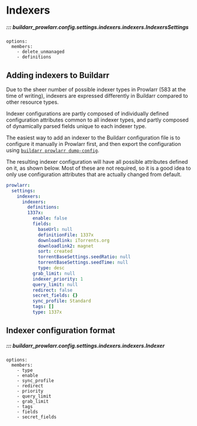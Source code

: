 # Indexers

##### ::: buildarr_prowlarr.config.settings.indexers.indexers.IndexersSettings
    options:
      members:
        - delete_unmanaged
        - definitions

## Adding indexers to Buildarr

Due to the sheer number of possible indexer types in Prowlarr (583 at the time of writing),
indexers are expressed differently in Buildarr compared to other resource types.

Indexer configurations are partly composed of individually defined configuration attributes
common to all indexer types, and partly composed of dynamically parsed fields unique to
each indexer type.

The easiest way to add an indexer to the Buildarr configuration file is to
configure it manually in Prowlarr first, and then export the configuration using
[`buildarr prowlarr dump-config`](
../../../index.md#dumping-an-existing-prowlarr-instance-configuration
).

The resulting indexer configuration will have all possible attributes defined on it,
as shown below. Most of these are not required, so it is a good idea to only use
configuration attributes that are actually changed from default.

```yaml
prowlarr:
  settings:
    indexers:
      indexers:
        definitions:
        1337x:
          enable: false
          fields:
            baseUrl: null
            definitionFile: 1337x
            downloadlink: iTorrents.org
            downloadlink2: magnet
            sort: created
            torrentBaseSettings.seedRatio: null
            torrentBaseSettings.seedTime: null
            type: desc
          grab_limit: null
          indexer_priority: 1
          query_limit: null
          redirect: false
          secret_fields: {}
          sync_profile: Standard
          tags: []
          type: 1337x
```

## Indexer configuration format

##### ::: buildarr_prowlarr.config.settings.indexers.indexers.Indexer
    options:
      members:
        - type
        - enable
        - sync_profile
        - redirect
        - priority
        - query_limit
        - grab_limit
        - tags
        - fields
        - secret_fields
